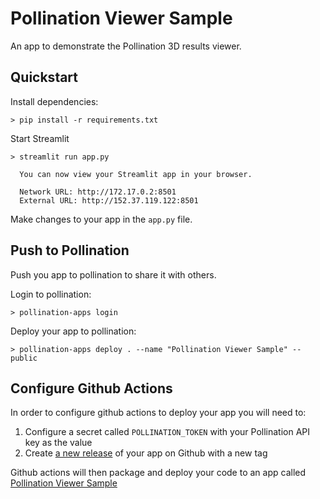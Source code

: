 # Pollination Viewer Sample

An app to demonstrate the Pollination 3D results viewer.

## Quickstart

Install dependencies:

```
> pip install -r requirements.txt
```

Start Streamlit

```
> streamlit run app.py

  You can now view your Streamlit app in your browser.

  Network URL: http://172.17.0.2:8501
  External URL: http://152.37.119.122:8501

```

Make changes to your app in the `app.py` file.

## Push to Pollination
Push you app to pollination to share it with others.

Login to pollination:

```
> pollination-apps login
```

Deploy your app to pollination:

```
> pollination-apps deploy . --name "Pollination Viewer Sample" --public
```


## Configure Github Actions

In order to configure github actions to deploy your app you will need to:

1. Configure a secret called `POLLINATION_TOKEN` with your Pollination API key as the value
2. Create [a new release](https://docs.github.com/en/repositories/releasing-projects-on-github/managing-releases-in-a-repository) of your app on Github with a new tag

Github actions will then package and deploy your code to an app called [Pollination Viewer Sample](https://app.pollination.cloud/pollination/applications/pollination-viewer-sample)


